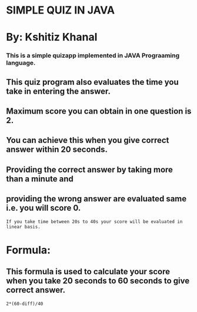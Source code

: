 # SIMPLE QUIZ IN JAVA
# By: Kshitiz Khanal

### This is a simple quizapp implemented in JAVA Prograaming language.




## This quiz program also evaluates the time you take in entering the answer.


## Maximum score you can obtain in one question is 2.
## You can achieve this when you give correct answer within 20 seconds.

## Providing the correct answer by taking more than a minute and 
## providing the wrong answer are evaluated same i.e. you will score 0.


```If you take time between 20s to 40s your score will be evaluated in linear basis.```

# Formula: 
## This formula is used to calculate your score when you take 20 seconds to 60 seconds to give correct answer.
```2*(60-diff)/40```
